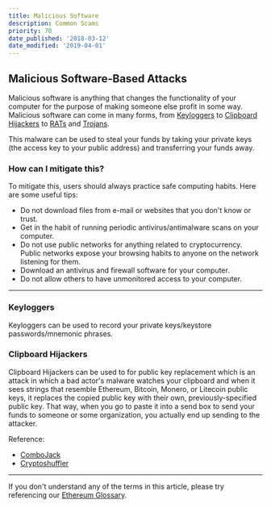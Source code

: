 ```yaml
---
title: Malicious Software
description: Common Scams
priority: 70
date_published: '2018-03-12'
date_modified: '2019-04-01'
---
```


## Malicious Software-Based Attacks

Malicious software is anything that changes the functionality of your computer for the purpose of making someone else profit in some way. Malicious software can come in many forms, from [Keyloggers](https://en.wikipedia.org/wiki/Keystroke_logging) to [Clipboard Hijackers](http://whatis.techtarget.com/definition/clipboard-hijack-attack) to [RATs](https://en.wikipedia.org/wiki/Remote_access_trojan) and [Trojans](https://en.wikipedia.org/wiki/Trojan_horse_(computing)).

This malware can be used to steal your funds by taking your private keys (the access key to your public address) and transferring your funds away.

### How can I mitigate this?

To mitigate this, users should always practice safe computing habits. Here are some useful tips:

* Do not download files from e-mail or websites that you don't know or trust.
* Get in the habit of running periodic antivirus/antimalware scans on your computer.
* Do not use public networks for anything related to cryptocurrency. Public networks expose your browsing habits to anyone on the network listening for them.
* Download an antivirus and firewall software for your computer.
* Do not allow others to have unmonitored access to your computer.

---

### Keyloggers

Keyloggers can be used to record your private keys/keystore passwords/mnemonic phrases.

### Clipboard Hijackers

Clipboard Hijackers can be used to for public key replacement which is an attack in which a bad actor's malware watches your clipboard and when it sees strings that resemble Ethereum, Bitcoin, Monero, or Litecoin public keys, it replaces the copied public key with their own, previously-specified public key. That way, when you go to paste it into a send box to send your funds to someone or some organization, you actually end up sending to the attacker.

Reference:

* [ComboJack](https://researchcenter.paloaltonetworks.com/2018/03/unit42-sure-ill-take-new-combojack-malware-alters-clipboards-steal-cryptocurrency/)
* [Cryptoshuffler](https://www.kaspersky.com/blog/cryptoshuffler-bitcoin-stealer/19976/)

---

If you don't understand any of the terms in this article, please try referencing our [Ethereum Glossary](/general-knowledge/ethereum-blockchain/a-glossary-of-common-terms-in-the-ethereum-crypto-space).
